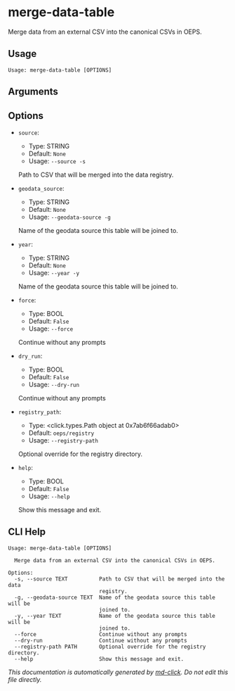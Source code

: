 
# merge-data-table

Merge data from an external CSV into the canonical CSVs in OEPS.

## Usage

```
Usage: merge-data-table [OPTIONS]
```

## Arguments


## Options

* `source`:
    * Type: STRING
    * Default: `None`
    * Usage: `--source
-s`

    Path to CSV that will be merged into the data registry.



* `geodata_source`:
    * Type: STRING
    * Default: `None`
    * Usage: `--geodata-source
-g`

    Name of the geodata source this table will be joined to.



* `year`:
    * Type: STRING
    * Default: `None`
    * Usage: `--year
-y`

    Name of the geodata source this table will be joined to.



* `force`:
    * Type: BOOL
    * Default: `False`
    * Usage: `--force`

    Continue without any prompts



* `dry_run`:
    * Type: BOOL
    * Default: `False`
    * Usage: `--dry-run`

    Continue without any prompts



* `registry_path`:
    * Type: <click.types.Path object at 0x7ab6f66adab0>
    * Default: `oeps/registry`
    * Usage: `--registry-path`

    Optional override for the registry directory.



* `help`:
    * Type: BOOL
    * Default: `False`
    * Usage: `--help`

    Show this message and exit.



## CLI Help

```
Usage: merge-data-table [OPTIONS]

  Merge data from an external CSV into the canonical CSVs in OEPS.

Options:
  -s, --source TEXT          Path to CSV that will be merged into the data
                             registry.
  -g, --geodata-source TEXT  Name of the geodata source this table will be
                             joined to.
  -y, --year TEXT            Name of the geodata source this table will be
                             joined to.
  --force                    Continue without any prompts
  --dry-run                  Continue without any prompts
  --registry-path PATH       Optional override for the registry directory.
  --help                     Show this message and exit.
```


_This documentation is automatically generated by [md-click](https://github.com/RiveryIo/md-click). Do not edit this file directly._
